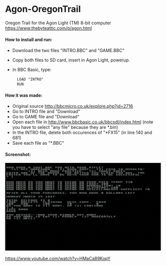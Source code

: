 # Agon-OregonTrail
Oregon Trail for the Agon Light (TM) 8-bit computer https://www.thebyteattic.com/p/agon.html

#### How to install and run:  
* Download the two files "INTRO.BBC" and "GAME.BBC" 
* Copy both files to SD card, insert in Agon Light, powerup.  
* In BBC Basic, type:

        LOAD "INTRO"
        RUN



#### How it was made:  
* Original source http://bbcmicro.co.uk/explore.php?id=2716
* Go to INTRO file and "Download"
* Go to GAME file and "Download"
* Open each file in http://www.bbcbasic.co.uk/bbcsdl/index.html (note you have to select "any file" because they are *.bin)
* In the INTRO file, delete both occurences of "*FX15" (in line 140 and 681)
* Save each file as "*.BBC"

#### Screenshot:
 ![screenshot](Screenshot.png)

https://www.youtube.com/watch?v=HMaCa89KopY


